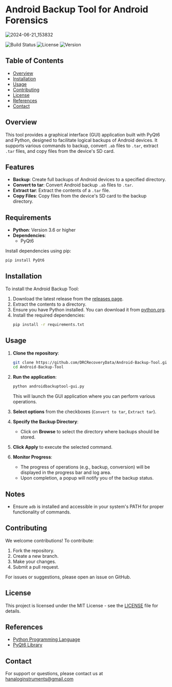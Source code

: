 # Android Backup Tool for Android Forensics

![2024-06-21_153832](https://github.com/DRCRecoveryData/Android-Backup-Tool/assets/85211068/8e2a0113-e87a-41e2-bf29-699d1f1df9df)

![Build Status](https://img.shields.io/github/actions/workflow/status/DRCRecoveryData/Android-Backup-Tool/build.yml)
![License](https://img.shields.io/github/license/DRCRecoveryData/Android-Backup-Tool)
![Version](https://img.shields.io/github/v/release/DRCRecoveryData/Android-Backup-Tool)

## Table of Contents
- [Overview](#overview)
- [Installation](#installation)
- [Usage](#usage)
- [Contributing](#contributing)
- [License](#license)
- [References](#references)
- [Contact](#contact)

## Overview

This tool provides a graphical interface (GUI) application built with PyQt6 and Python, designed to facilitate logical backups of Android devices. It supports various commands to backup, convert `.ab` files to `.tar`, extract `.tar` files, and copy files from the device's SD card.

## Features

- **Backup**: Create full backups of Android devices to a specified directory.
- **Convert to tar**: Convert Android backup `.ab` files to `.tar`.
- **Extract tar**: Extract the contents of a `.tar` file.
- **Copy Files**: Copy files from the device's SD card to the backup directory.

## Requirements

- **Python**: Version 3.6 or higher
- **Dependencies**:
  - PyQt6

Install dependencies using pip:
```bash
pip install PyQt6
```

## Installation

To install the Android Backup Tool:

1. Download the latest release from the [releases page](https://github.com/DRCRecoveryData/Android-Backup-Tool/releases).
2. Extract the contents to a directory.
3. Ensure you have Python installed. You can download it from [python.org](https://www.python.org/).
4. Install the required dependencies:
    ```sh
    pip install -r requirements.txt
    ```

## Usage

1. **Clone the repository**:
    ```bash
    git clone https://github.com/DRCRecoveryData/Android-Backup-Tool.git
    cd Android-Backup-Tool
    ```

2. **Run the application**:
    ```bash
    python androidbackuptool-gui.py
    ```
    This will launch the GUI application where you can perform various operations.

3. **Select options** from the checkboxes (`Convert to tar`, `Extract tar`).

4. **Specify the Backup Directory**:
    - Click on **Browse** to select the directory where backups should be stored.

5. **Click Apply** to execute the selected command.

6. **Monitor Progress**:
    - The progress of operations (e.g., backup, conversion) will be displayed in the progress bar and log area.
    - Upon completion, a popup will notify you of the backup status.

## Notes

- Ensure `adb` is installed and accessible in your system's PATH for proper functionality of commands.

## Contributing

We welcome contributions! To contribute:

1. Fork the repository.
2. Create a new branch.
3. Make your changes.
4. Submit a pull request.

For issues or suggestions, please open an issue on GitHub.

## License

This project is licensed under the MIT License - see the [LICENSE](LICENSE) file for details.

## References

- [Python Programming Language](https://www.python.org/)
- [PyQt6 Library](https://pypi.org/project/PyQt6/)

## Contact

For support or questions, please contact us at [hanaloginstruments@gmail.com](mailto:hanaloginstruments@gmail.com)
